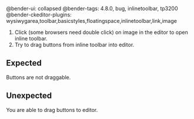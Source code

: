 @bender-ui: collapsed
@bender-tags: 4.8.0, bug, inlinetoolbar, tp3200
@bender-ckeditor-plugins: wysiwygarea,toolbar,basicstyles,floatingspace,inlinetoolbar,link,image

1. Click (some browsers need double click) on image in the editor to open inline toolbar.
2. Try to drag buttons from inline toolbar into editor.

## Expected

Buttons are not draggable.

## Unexpected

You are able to drag buttons to editor.